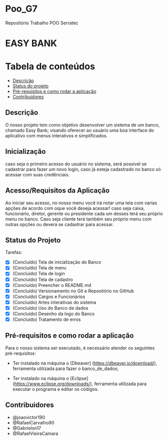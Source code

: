 # Poo_G7
Repositório Trabalho POO Serratec

# EASY BANK

Tabela de conteúdos
===================
* [Descrição](#descrição)
* [Status do projeto](#status-do-projeto)
* [Pré-requisitos e como rodar a aplicação](#pré-requisitos-e-como-rodar-a-aplicação)
* [Contribuidores](#contribuidores)


## Descrição 

O nosso projeto tem como objetivo desenvolver um sistema de um banco, chamado Easy Bank; visando oferecer ao usuário uma boa interface do aplicativo com menus interativos e simplificados.

## Inicialização

caso seja o primeiro acesso do usuário no sistema, será possivel se cadastrar para fazer um novo login, caso já esteja cadastrado no banco só acessar com suas credênciais.

## Acesso/Requisitos da Aplicação

Ao iniciar seu acesso, no nosso menu você irá notar uma tela com varias apções de acordo com oque você deseja acessar! 
caso seja caixa, funcionário, diretor, gerente ou presidente cada um desses terá seu próprio menu no banco. Caso seja cliente 
terá também seu próprio menu com outras opções ou devera se cadastrar para acessar.

## Status do Projeto

Tarefas: 
- [x] (Concluído) Tela de inicialização do Banco
- [x] (Concluído) Tela de menu
- [x] (Concluído) Tela de login
- [x] (Concluído) Tela de cadastro
- [x] (Concluído) Preencher o README.md
- [x] (Concluído) Versionamento no Git e Repositório no GitHub
- [x] (Concluído) Cargos e Funcionários
- [x] (Concluído) Artes interativas do sistema
- [x] (Concluído) Uso do Banco de dados
- [x] (Concluído) Desenho da logo do Banco
- [x] (Concluído) Tratamento de erros

## Pré-requisitos e como rodar a aplicação

Para o nosso sistema ser executado, é necessário atender os seguintes pré-requisitos:
- Ter instalado na máquina o [Dbeaver] (https://dbeaver.io/download/), ferramenta utilizada para fazer o banco_de_dados; 

- Ter instalado na máquina o [Eclipse] (https://www.eclipse.org/downloads/), ferramenta utilizada para executar o programa e editar os códigos.

## Contribuidores
- @joaovictor190
- @RafaelCarvalho90
- @Gabrielsn17
- @RafaelVieiraCamara

